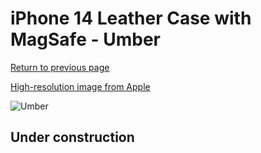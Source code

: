 # iPhone 14 Leather Case with MagSafe - Umber

[Return to previous page](/iphone_14)

[High-resolution image from Apple](https://store.storeimages.cdn-apple.com/8756/as-images.apple.com/is/MPPD3?wid=4500&hei=4500&fmt=png)

<div style="width: 500px"><img src="/everyphone/MPPD3.png" alt="Umber"></div>

## Under construction
